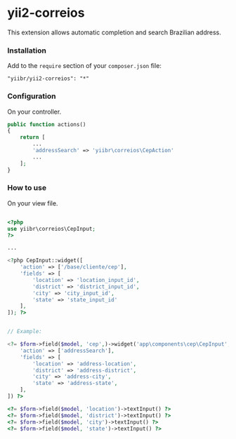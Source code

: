 yii2-correios
=============

This extension allows automatic completion and search Brazilian address.


### Installation


Add to the ```require``` section of your `composer.json` file:

```
"yiibr/yii2-correios": "*"
```


### Configuration

On your controller.

```php
public function actions()
{
    return [
        ...
        'addressSearch' => 'yiibr\correios\CepAction'
        ...
    ];
}
```


### How to use

On your view file.

```php

<?php
use yiibr\correios\CepInput;
?>

...

<?php CepInput::widget([
    'action' => ['/base/cliente/cep'],
    'fields' => [
        'location' => 'location_input_id',
        'district' => 'district_input_id',
        'city' => 'city_input_id',
        'state' => 'state_input_id'
    ],
]); ?>

```

```php

// Example:

<?= $form->field($model, 'cep',)->widget('app\components\cep\CepInput', [
    'action' => ['addressSearch'],
    'fields' => [
        'location' => 'address-location',
        'district' => 'address-district',
        'city' => 'address-city',
        'state' => 'address-state',
    ],
]) ?>

<?= $form->field($model, 'location')->textInput() ?>
<?= $form->field($model, 'district')->textInput() ?>
<?= $form->field($model, 'city')->textInput() ?>
<?= $form->field($model, 'state')->textInput() ?>
```